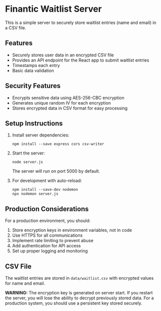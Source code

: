 # Finantic Waitlist Server

This is a simple server to securely store waitlist entries (name and email) in a CSV file.

## Features

- Securely stores user data in an encrypted CSV file
- Provides an API endpoint for the React app to submit waitlist entries
- Timestamps each entry
- Basic data validation

## Security Features

- Encrypts sensitive data using AES-256-CBC encryption
- Generates unique random IV for each encryption
- Stores encrypted data in CSV format for easy processing

## Setup Instructions

1. Install server dependencies:
   ```
   npm install --save express cors csv-writer
   ```

2. Start the server:
   ```
   node server.js
   ```
   
   The server will run on port 5000 by default.

3. For development with auto-reload:
   ```
   npm install --save-dev nodemon
   npx nodemon server.js
   ```

## Production Considerations

For a production environment, you should:

1. Store encryption keys in environment variables, not in code
2. Use HTTPS for all communications
3. Implement rate limiting to prevent abuse
4. Add authentication for API access
5. Set up proper logging and monitoring

## CSV File

The waitlist entries are stored in `data/waitlist.csv` with encrypted values for name and email.

**WARNING:** The encryption key is generated on server start. If you restart the server, you will lose the ability to decrypt previously stored data. For a production system, you should use a persistent key stored securely. 